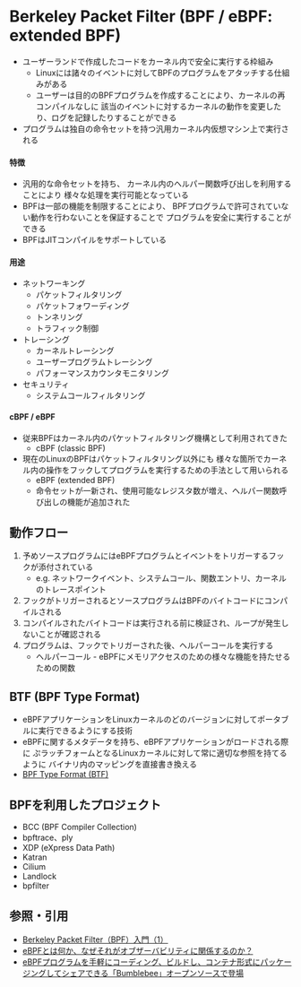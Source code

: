 # Berkeley Packet Filter (BPF / eBPF: extended BPF)
- ユーザーランドで作成したコードをカーネル内で安全に実行する枠組み
  - Linuxには諸々のイベントに対してBPFのプログラムをアタッチする仕組みがある
  - ユーザーは目的のBPFプログラムを作成することにより、カーネルの再コンパイルなしに
    該当のイベントに対するカーネルの動作を変更したり、ログを記録したりすることができる
- プログラムは独自の命令セットを持つ汎用カーネル内仮想マシン上で実行される

#### 特徴
- 汎用的な命令セットを持ち、
  カーネル内のヘルパー関数呼び出しを利用することにより
  様々な処理を実行可能となっている
- BPFは一部の機能を制限することにより、
  BPFプログラムで許可されていない動作を行わないことを保証することで
  プログラムを安全に実行することができる
- BPFはJITコンパイルをサポートしている

#### 用途
- ネットワーキング
  - パケットフィルタリング
  - パケットフォワーディング
  - トンネリング
  - トラフィック制御
- トレーシング
  - カーネルトレーシング
  - ユーザープログラムトレーシング
  - パフォーマンスカウンタモニタリング
- セキュリティ
  - システムコールフィルタリング

#### cBPF / eBPF
- 従来BPFはカーネル内のパケットフィルタリング機構として利用されてきた
  - cBPF (classic BPF)
- 現在のLinuxのBPFはパケットフィルタリング以外にも
  様々な箇所でカーネル内の操作をフックしてプログラムを実行するための手法として用いられる
  - eBPF (extended BPF)
  - 命令セットが一新され、使用可能なレジスタ数が増え、ヘルパー関数呼び出しの機能が追加された

## 動作フロー
1. 予めソースプログラムにはeBPFプログラムとイベントをトリガーするフックが添付されている
    - e.g. ネットワークイベント、システムコール、関数エントリ、カーネルのトレースポイント
2. フックがトリガーされるとソースプログラムはBPFのバイトコードにコンパイルされる
3. コンパイルされたバイトコードは実行される前に検証され、ループが発生しないことが確認される
4. プログラムは、フックでトリガーされた後、ヘルパーコールを実行する
    - ヘルパーコール - eBPFにメモリアクセスのための様々な機能を持たせるための関数

## BTF (BPF Type Format)
- eBPFアプリケーションをLinuxカーネルのどのバージョンに対してポータブルに実行できるようにする技術
- eBPFに関するメタデータを持ち、eBPFアプリケーションがロードされる際に
  ぷラッチフォームとなるLinuxカーネルに対して常に適切な参照を持てるように
  バイナリ内のマッピングを直接書き換える
- [BPF Type Format (BTF)](https://www.kernel.org/doc/html/latest/bpf/btf.html)

## BPFを利用したプロジェクト
- BCC (BPF Compiler Collection)
- bpftrace、ply
- XDP (eXpress Data Path)
- Katran
- Cilium
- Landlock
- bpfilter

## 参照・引用
- [Berkeley Packet Filter（BPF）入門（1）](https://www.atmarkit.co.jp/ait/articles/1811/21/news010.html)
- [eBPFとは何か、なぜそれがオブザーバビリティに関係するのか？](https://newrelic.com/jp/blog/best-practices/what-is-ebpf)
- [eBPFプログラムを手軽にコーディング、ビルドし、コンテナ形式にパッケージングしてシェアできる「Bumblebee」オープンソースで登場](https://www.publickey1.jp/blog/22/ebpfbumblebee.html)
